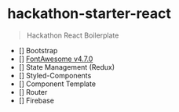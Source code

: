 # hackathon-starter-react

> Hackathon React Boilerplate

- [] Bootstrap
- [] [FontAwesome v4.7.0](https://fontawesome.com/v4.7.0/icons/)
- [] State Management (Redux)
- [] Styled-Components
- [] Component Template
- [] Router
- [] Firebase
